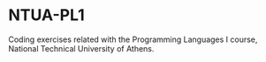 # NTUA-PL1
Coding exercises related with the Programming Languages I course, National Technical University of Athens.

